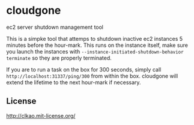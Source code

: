 cloudgone
=========
ec2 server shutdown management tool

This is a simpke tool that attemps to shutdown inactive ec2 instances
5 minutes before the hour-mark.  This runs on the instance itself,
make sure you launch the instances with `--instance-initiated-shutdown-behavior terminate`
so they are properly terminated.

If you are to run a task on the box for 300 seconds, simply
call `http://localhost:31337/ping/300` from within the box. cloudgone will
extend the lifetime to the next hour-mark if necessary.

## License

http://clkao.mit-license.org/
